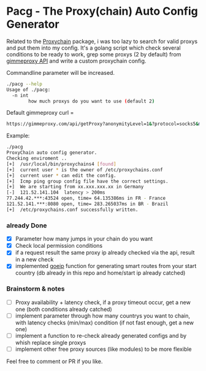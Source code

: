 # Pacg - The Proxy(chain) Auto Config Generator

Related to the [Proxychain](https://github.com/rofl0r/proxychains-ng) package, i was too lazy to search for valid proxys and put them into my config. It's a golang script which check several conditions to be ready to work, grep some proxys (2 by default) from [gimmeproxy API](https://gimmeproxy.com/) and write a custom proxychain config. 

Commandline parameter will be increased.
```bash
./pacg --help             
Usage of ./pacg:
  -n int
    	how much proxys do you want to use (default 2)
```
Default gimmeproxy curl = 
```bash
https://gimmeproxy.com/api/getProxy?anonymityLevel=1&?protocol=socks5&maxCheckPeriod=300
```
 
Example:
```bash
./pacg       
ProxyChain auto config generator.
Checking enviroment ..
[+]  /usr/local/bin/proxychains4 [found]
[+]  current user * is the owner of /etc/proxychains.conf
[+]  current user * can edit the config.
[+]  Icmp ping group config file have the correct settings.
[+]  We are starting from xx.xxx.xxx.xx in Germany
[-]  121.52.141.104  latency > 200ms
77.244.42.***:43524 open, time= 64.135386ms in FR - France
121.52.141.***:8080 open, time= 283.265037ms in BR - Brazil
[+]  /etc/proxychains.conf successfully written.
```

### already Done
- [x] Parameter how many jumps in your chain do you want
- [x] Check local permission conditions
- [x] if a request result the same proxy ip already checked via the api, result in a new check 
- [x] implemented [goeip](https://github.com/rainycape/geoip) function for generating smart routes from your start country (db already in this repo and home/start ip already catched)

### Brainstorm & notes
- [ ] Proxy availability + latency check, if a proxy timeout occur, get a new one (both conditions already catched)
- [ ] implement parameter through how many countrys you want to chain, with latency checks (min/max) condition (if not fast enough, get a new one)
- [ ] implement a function to re-check already generated configs and by whish replace single proxys
- [ ] implement other free proxy sources (like modules) to be more flexible

Feel free to comment or PR if you like.
